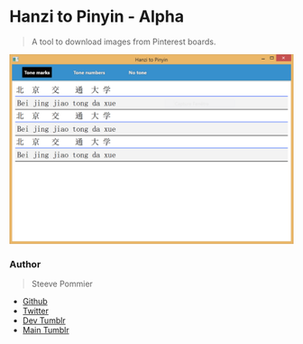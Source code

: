 Hanzi to Pinyin - Alpha
====
> A tool to download images from Pinterest boards.

![Example](Assets/HanziToPinyinSS.PNG "HanziToPinyinSS screenshoot")

### Author
> Steeve Pommier

* [Github](https://github.com/CostardRouge)
* [Twitter](https://twitter.com/LeBlousonRouge)
* [Dev Tumblr](http://lastrevision.tumblr.com)
* [Main Tumblr](http://costardrouge.tumblr.com)
